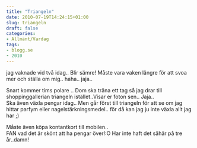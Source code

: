 ```yaml
---
title: "Triangeln"
date: 2010-07-19T14:24:15+01:00
slug: triangeln
draft: false
categories:
- Allmänt/Vardag
tags:
- blogg.se
- 2010
---
```

jag vaknade vid två idag.. Blir sämre! Måste vara vaken längre för att svoa mer och ställa om mig.. haha.. jaja..  
  
Snart kommer tims polare .. Dom ska träna ett tag så jag drar till shoppinggallerian triangeln istället..Visar er foton sen.. Jaja..  
Ska även växla pengar idag.. Men går först till triangeln för att se om jag hittar parfym eller nagelstärkningsmedel.. för då kan jag ju inte växla allt jag har ;)  
  
Måste även köpa kontantkort till mobilen..  
FAN vad det är skönt att ha pengar över!:O Har inte haft det såhär på tre år..damn!